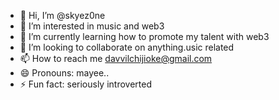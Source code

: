 - 👋 Hi, I’m @skyez0ne
- 👀 I’m interested in music and web3 
- 🌱 I’m currently learning how to promote my talent with web3
- 💞️ I’m looking to collaborate on anything.usic related
- 📫 How to reach me davvilchijioke@gmail.com
- 😄 Pronouns: mayee..
- ⚡ Fun fact: seriously introverted

<!---
skyez0ne/skyez0ne is a ✨ special ✨ repository because its `README.md` (this file) appears on your GitHub profile.
You can click the Preview link to take a look at your changes.
--->
